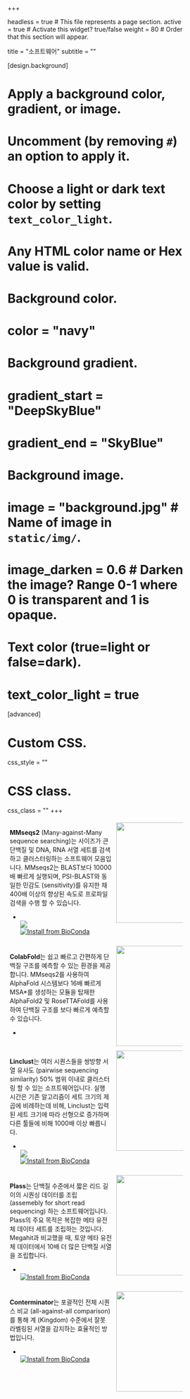 +++

headless = true  # This file represents a page section.
active = true  # Activate this widget? true/false
weight = 80  # Order that this section will appear.

title = "소프트웨어"
subtitle = ""

[design.background]
  # Apply a background color, gradient, or image.
  #   Uncomment (by removing `#`) an option to apply it.
  #   Choose a light or dark text color by setting `text_color_light`.
  #   Any HTML color name or Hex value is valid.
  
  # Background color.
  # color = "navy"
  
  # Background gradient.
  # gradient_start = "DeepSkyBlue"
  # gradient_end = "SkyBlue"
  
  # Background image.
  # image = "background.jpg"  # Name of image in `static/img/`.
  # image_darken = 0.6  # Darken the image? Range 0-1 where 0 is transparent and 1 is opaque.

  # Text color (true=light or false=dark).
  # text_color_light = true  
  
[advanced]
 # Custom CSS. 
 css_style = ""
 
 # CSS class.
 css_class = ""
+++

<style>
* {
  box-sizing: border-box;
}

.columnEqL {
  float: left;
  width: 50%;
  padding: 0px;
}

.columnEqR {
  float: right;
  width: 50%;
  padding: 0px;
}

.columnWide {
  float: left;
  width: 60%;
  padding: 5px;
}

.columnNarrow {
  float: left;
  width: 40%;
  padding: 5px;
}

.center-badge {
  display: flex;
  flex-direction: column;
  justify-content: space-around;
}

li.no-scale:hover {
  transform: none;
}

</style>

<div>
  <div class="columnWide">
    <p><b>MMseqs2</b> (Many-against-Many sequence searching)는 사이즈가 큰 단백질 및 DNA, RNA 서열 세트를 검색하고 클러스터링하는 소프트웨어 모음입니다. MMseqs2는 BLAST보다 10000배 빠르게 실행되며, PSI-BLAST와 동일한 민감도 (sensitivity)를 유지한 채 400배 이상의 향상된 속도로 프로파일 검색을 수행 할 수 있습니다.
      <ul class="network-icon" aria-hidden="true">
          <li>
            <a href="https://github.com/soedinglab/mmseqs2" target="_blank" rel="noopener">
              <i class="fab fa-github big-icon"></i>
            </a>
          </li>
          <li class="center-badge no-scale">
            <a href="https://biocontainers.pro/#/tools/mmseqs2"><img src="https://img.shields.io/endpoint?url=https%3A%2F%2Fmmseqs.com%2Fbiocontainer.php%3Fcontainer%3Dmmseqs2"/></a>
            <a href="https://anaconda.org/bioconda/mmseqs2"><img src="https://img.shields.io/conda/dn/bioconda/mmseqs2.svg?style=flag&label=BioConda%20install" alt="Install from BioConda"></a> 
          </li>
     </ul>
       </ul>
    </p>
  </div>
  <div class="columnNarrow">
    <img src="/img/mmseqs2_logo.png" style="width: 227px">
  </div>
</div>

<div>
  <div class="columnWide">
    <p><b>ColabFold</b>는 쉽고 빠르고 간편하게 단백질 구조를 예측할 수 있는 환경을 제공합니다. MMseqs2를 사용하여 AlphaFold 시스템보다 16배 빠르게 MSA*를 생성하는 모듈을 탑재한 AlphaFold2 및 RoseTTAFold를 사용하여 단백질 구조를 보다 빠르게 예측할 수 있습니다.
      <ul class="network-icon" aria-hidden="true">
          <li>
            <a href="https://github.com/sokrypton/ColabFold" target="_blank" rel="noopener">
              <i class="fab fa-github big-icon"></i>
            </a>
          </li>
     </ul>
       </ul>
    </p>
  </div>
  <div class="columnNarrow">
    <img src="/img/colabfold_logo.png" style="width: 227px">
  </div>
</div>


<div>
  <div class="columnWide">
    <p><b>Linclust</b>는 여러 시퀀스들을 쌍방향 서열 유사도 (pairwise sequencing similarity) 50% 범위 이내로 클러스터링 할 수 있는 소프트웨어입니다. 실행 시간은 기존 알고리즘이 세트 크기의 제곱에 비례하는데 비해, Linclust는 입력된 세트 크기에 따라 선형으로 증가하며 다른 툴들에 비해 1000배 이상 빠릅니다.
      <ul class="network-icon" aria-hidden="true">
        <li>
          <a href="https://github.com/soedinglab/mmseqs2" target="_blank" rel="noopener">
            <i class="fab fa-github big-icon"></i>
          </a>
        </li>
        <li class="center-badge no-scale">
          <a href="https://biocontainers.pro/#/tools/mmseqs2"><img src="https://img.shields.io/endpoint?url=https%3A%2F%2Fmmseqs.com%2Fbiocontainer.php%3Fcontainer%3Dmmseqs2"/></a>  
          <a href="https://anaconda.org/bioconda/mmseqs2"><img src="https://img.shields.io/conda/dn/bioconda/mmseqs2.svg?style=flag&label=BioConda%20install" alt="Install from BioConda"></a>                 
        </li>
     </ul>
  </p>
  </div>
  <div class="columnNarrow">
	  <img src="/img/linclust_logo.png" style="width: 227px">
  </div>
</div>

<div>
  <div class="columnWide">
    <p><b>Plass</b>는 단백질 수준에서 짧은 리드 길이의 시퀀싱 데이터를 조립 (assemebly for short read sequencing) 하는 소프트웨어입니다. Plass의 주요 목적은 복잡한 메타 유전체 데이터 세트를 조립하는 것입니다. Megahit과 비교했을 때, 토양 메타 유전체 데이터에서 10배 더 많은 단백질 서열을 조립합니다.
      <ul class="network-icon" aria-hidden="true">
        <li>
          <a href="https://github.com/soedinglab/plass" target="_blank" rel="noopener">
            <i class="fab fa-github big-icon"></i>
          </a>
        </li>
        <li class="center-badge no-scale">
          <a href="https://anaconda.org/bioconda/plass"><img src="https://img.shields.io/conda/dn/bioconda/plass.svg?style=flag&label=BioConda%20install" alt="Install from BioConda"></a> 
        </li>
      </ul>
    </p>
  </div>
  <div class="columnNarrow">
    <img src="/img/plass_logo.png" style="width: 227px">
  </div>
</div>

<br>

<div>
  <div class="columnWide">
    <p>
      <b>Conterminator</b>는 포괄적인 전체 시퀀스 비교 (all-against-all comparison)를 통해 계 (Kingdom) 수준에서 잘못 라벨링된 서열을 감지하는 효율적인 방법입니다.
      <ul class="network-icon" aria-hidden="true">
        <li>
          <a href="https://github.com/martin-steinegger/conterminator" target="_blank" rel="noopener">
            <i class="fab fa-github big-icon"></i>
          </a>
        </li>
        <li class="center-badge no-scale">
          <a href="https://anaconda.org/bioconda/conterminator"><img src="https://img.shields.io/conda/dn/bioconda/conterminator.svg?style=flag&label=BioConda%20install" alt="Install from BioConda"></a> 
        </li>
      </ul>
     </p>
  </div>
  <div class="columnNarrow">
    <img src="/img/conterminator_logo.png" style="width: 227px">
  </div>
</div>


